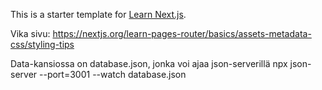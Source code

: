 This is a starter template for [Learn Next.js](https://nextjs.org/learn).


Vika sivu:
https://nextjs.org/learn-pages-router/basics/assets-metadata-css/styling-tips


Data-kansiossa on database.json, jonka voi ajaa json-serverillä
npx json-server --port=3001 --watch database.json